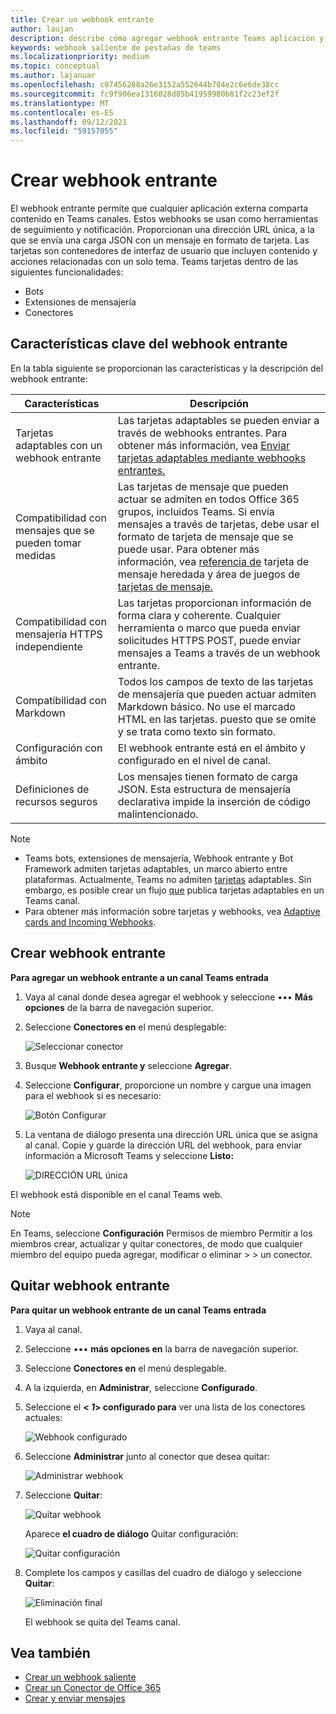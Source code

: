 ```yaml
---
title: Crear un webhook entrante
author: laujan
description: describe cómo agregar webhook entrante Teams aplicación y publicar solicitudes externas para Teams webhooks entrantes
keywords: webhook saliente de pestañas de teams
ms.localizationpriority: medium
ms.topic: conceptual
ms.author: lajanuar
ms.openlocfilehash: c07456288a26e3152a552644b704e2c6e6de38cc
ms.sourcegitcommit: fc9f906ea1316028d85b41959980b81f2c23ef2f
ms.translationtype: MT
ms.contentlocale: es-ES
ms.lasthandoff: 09/12/2021
ms.locfileid: "59157055"
---
```

# <a name="create-incoming-webhook"></a>Crear webhook entrante

El webhook entrante permite que cualquier aplicación externa comparta contenido en Teams canales. Estos webhooks se usan como herramientas de seguimiento y notificación. Proporcionan una dirección URL única, a la que se envía una carga JSON con un mensaje en formato de tarjeta. Las tarjetas son contenedores de interfaz de usuario que incluyen contenido y acciones relacionadas con un solo tema. Teams tarjetas dentro de las siguientes funcionalidades:

* Bots
* Extensiones de mensajería
* Conectores

## <a name="key-features-of-incoming-webhook"></a>Características clave del webhook entrante

En la tabla siguiente se proporcionan las características y la descripción del webhook entrante:

| Características | Descripción |
| ------- | ----------- |
|Tarjetas adaptables con un webhook entrante|Las tarjetas adaptables se pueden enviar a través de webhooks entrantes. Para obtener más información, vea [Enviar tarjetas adaptables mediante webhooks entrantes.](../../webhooks-and-connectors/how-to/connectors-using.md#send-adaptive-cards-using-an-incoming-webhook)|
|Compatibilidad con mensajes que se pueden tomar medidas|Las tarjetas de mensaje que pueden actuar se admiten en todos Office 365 grupos, incluidos Teams. Si envía mensajes a través de tarjetas, debe usar el formato de tarjeta de mensaje que se puede usar. Para obtener más información, vea [referencia de](/outlook/actionable-messages/message-card-reference) tarjeta de mensaje heredada y área de juegos de [tarjetas de mensaje.](https://messagecardplayground.azurewebsites.net)|
|Compatibilidad con mensajería HTTPS independiente|Las tarjetas proporcionan información de forma clara y coherente. Cualquier herramienta o marco que pueda enviar solicitudes HTTPS POST, puede enviar mensajes a Teams a través de un webhook entrante.|
|Compatibilidad con Markdown|Todos los campos de texto de las tarjetas de mensajería que pueden actuar admiten Markdown básico. No use el marcado HTML en las tarjetas. puesto que se omite y se trata como texto sin formato.|
|Configuración con ámbito|El webhook entrante está en el ámbito y configurado en el nivel de canal.|
|Definiciones de recursos seguros|Los mensajes tienen formato de carga JSON. Esta estructura de mensajería declarativa impide la inserción de código malintencionado.|

> [!NOTE]
> * Teams bots, extensiones de mensajería, Webhook entrante y Bot Framework admiten tarjetas adaptables, un marco abierto entre plataformas. Actualmente, Teams no admiten [tarjetas](../../webhooks-and-connectors/how-to/connectors-creating.md) adaptables. Sin embargo, es posible crear un flujo [que](https://flow.microsoft.com/blog/microsoft-flow-in-microsoft-teams/) publica tarjetas adaptables en un Teams canal.
> * Para obtener más información sobre tarjetas y webhooks, vea [Adaptive cards and Incoming Webhooks](~/task-modules-and-cards/what-are-cards.md#adaptive-cards-and-incoming-webhooks).

## <a name="create-incoming-webhook"></a>Crear webhook entrante

**Para agregar un webhook entrante a un canal Teams entrada**

1. Vaya al canal donde desea agregar el webhook y seleccione &#8226;&#8226;&#8226; **Más opciones** de la barra de navegación superior.
1. Seleccione **Conectores en** el menú desplegable:

    ![Seleccionar conector](~/assets/images/connectors.png)

1. Busque **Webhook entrante y** seleccione **Agregar**.
1. Seleccione **Configurar**, proporcione un nombre y cargue una imagen para el webhook si es necesario:

    ![Botón Configurar](~/assets/images/configure.png)

1. La ventana de diálogo presenta una dirección URL única que se asigna al canal. Copie y guarde la dirección URL del webhook, para enviar información a Microsoft Teams y seleccione **Listo:**

    ![DIRECCIÓN URL única](~/assets/images/url.png)

El webhook está disponible en el canal Teams web.

> [!NOTE]
> En Teams, seleccione **Configuración** Permisos de miembro Permitir a los miembros crear, actualizar y quitar conectores, de modo que cualquier miembro del equipo pueda agregar, modificar o eliminar  >    >  un conector.

## <a name="remove-incoming-webhook"></a>Quitar webhook entrante

**Para quitar un webhook entrante de un canal Teams entrada**

1. Vaya al canal.
1. Seleccione &#8226;&#8226;&#8226; **más opciones en** la barra de navegación superior.
1. Seleccione **Conectores en** el menú desplegable.
1. A la izquierda, en **Administrar**, seleccione **Configurado**.
1. Seleccione el **< *1*> configurado para** ver una lista de los conectores actuales:

    ![Webhook configurado](~/assets/images/configured.png)

1. Seleccione **Administrar** junto al conector que desea quitar:

    ![Administrar webhook](~/assets/images/manage.png)

1. Seleccione **Quitar**:

    ![Quitar webhook](~/assets/images/remove.png)

    Aparece **el cuadro de diálogo** Quitar configuración:

    ![Quitar configuración](~/assets/images/removeconfiguration.png)

1. Complete los campos y casillas del cuadro de diálogo y seleccione **Quitar**:

    ![Eliminación final](~/assets/images/finalremove.png)

    El webhook se quita del Teams canal.

## <a name="see-also"></a>Vea también

* [Crear un webhook saliente](~/webhooks-and-connectors/how-to/add-outgoing-webhook.md)
* [Crear un Conector de Office 365](~/webhooks-and-connectors/how-to/connectors-creating.md)
* [Crear y enviar mensajes](~/webhooks-and-connectors/how-to/connectors-using.md)
